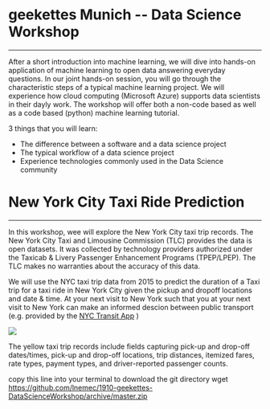 # geekettes Munich -- Data Science Workshop
---

After a short introduction into machine learning, we will dive into hands-on application of machine learning to open data answering everyday questions. In our joint hands-on session, you will go through the characteristic steps of a typical machine learning project. We will experience how cloud computing (Microsoft Azure) supports data scientists in their dayly work. The workshop will offer both a non-code based as well as a code based (python) machine learning tutorial.

3 things that you will learn:

* The difference between a software and a data science project
* The typical workflow of a data science project
* Experience technologies commonly used in the Data Science community

# New York City Taxi Ride Prediction
---

In this workshop, wee will explore the New York City taxi trip records. The New York City Taxi and Limousine Commission (TLC) provides the data is open datasets. It was collected by technology providers authorized under the Taxicab & Livery Passenger Enhancement Programs (TPEP/LPEP). The TLC makes no warranties about the accuracy of this data.

We will use the NYC taxi trip data from 2015 to predict the duration of a Taxi trip for a taxi ride in New York City given the pickup and dropoff locations and date & time. At your next visit to New York such that you at your next visit to New York can make an informed descion between public transport (e.g. provided by the [NYC Transit App](https://apps.apple.com/us/app/transit-bus-subway-times/id498151501) )

<img src='https://media.giphy.com/media/2ZXsHDuIhvu2yxMgFI/giphy.gif' align='center'/>

The yellow taxi trip records include fields capturing pick-up and drop-off dates/times, pick-up and drop-off locations, trip distances, itemized fares, rate types, payment types, and driver-reported passenger counts.

copy this line into your terminal to download the git directory
wget https://github.com/lnemec/1910-geekettes-DataScienceWorkshop/archive/master.zip
